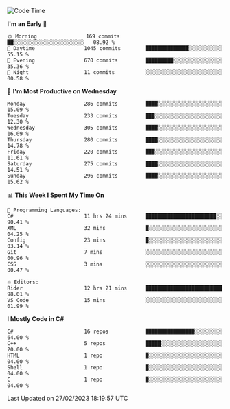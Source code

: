 <!--START_SECTION:waka-->
![Code Time](http://img.shields.io/badge/Code%20Time-958%20hrs%2011%20mins-blue)

**I'm an Early 🐤** 

```text
🌞 Morning                169 commits         ██░░░░░░░░░░░░░░░░░░░░░░░   08.92 % 
🌆 Daytime                1045 commits        ██████████████░░░░░░░░░░░   55.15 % 
🌃 Evening                670 commits         █████████░░░░░░░░░░░░░░░░   35.36 % 
🌙 Night                  11 commits          ░░░░░░░░░░░░░░░░░░░░░░░░░   00.58 % 
```
📅 **I'm Most Productive on Wednesday** 

```text
Monday                   286 commits         ████░░░░░░░░░░░░░░░░░░░░░   15.09 % 
Tuesday                  233 commits         ███░░░░░░░░░░░░░░░░░░░░░░   12.30 % 
Wednesday                305 commits         ████░░░░░░░░░░░░░░░░░░░░░   16.09 % 
Thursday                 280 commits         ████░░░░░░░░░░░░░░░░░░░░░   14.78 % 
Friday                   220 commits         ███░░░░░░░░░░░░░░░░░░░░░░   11.61 % 
Saturday                 275 commits         ████░░░░░░░░░░░░░░░░░░░░░   14.51 % 
Sunday                   296 commits         ████░░░░░░░░░░░░░░░░░░░░░   15.62 % 
```


📊 **This Week I Spent My Time On** 

```text
💬 Programming Languages: 
C#                       11 hrs 24 mins      ███████████████████████░░   90.41 % 
XML                      32 mins             █░░░░░░░░░░░░░░░░░░░░░░░░   04.25 % 
Config                   23 mins             █░░░░░░░░░░░░░░░░░░░░░░░░   03.14 % 
Git                      7 mins              ░░░░░░░░░░░░░░░░░░░░░░░░░   00.96 % 
CSS                      3 mins              ░░░░░░░░░░░░░░░░░░░░░░░░░   00.47 % 

🔥 Editors: 
Rider                    12 hrs 21 mins      █████████████████████████   98.01 % 
VS Code                  15 mins             ░░░░░░░░░░░░░░░░░░░░░░░░░   01.99 % 
```

**I Mostly Code in C#** 

```text
C#                       16 repos            ████████████████░░░░░░░░░   64.00 % 
C++                      5 repos             █████░░░░░░░░░░░░░░░░░░░░   20.00 % 
HTML                     1 repo              █░░░░░░░░░░░░░░░░░░░░░░░░   04.00 % 
Shell                    1 repo              █░░░░░░░░░░░░░░░░░░░░░░░░   04.00 % 
C                        1 repo              █░░░░░░░░░░░░░░░░░░░░░░░░   04.00 % 
```




 Last Updated on 27/02/2023 18:19:57 UTC
<!--END_SECTION:waka-->
